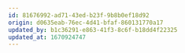 ```yaml
---
id: 81676992-ad71-43ed-b23f-9b8b0ef18d92
origin: d0635eab-76ec-4d41-bfaf-860131770a17
updated_by: b1c36291-e863-41f3-8c6f-b18dd4f22325
updated_at: 1670924747
---
```

